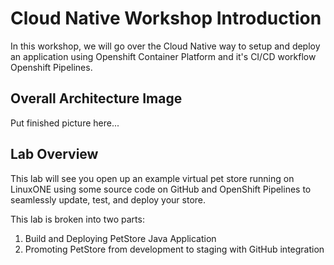 # Cloud Native Workshop Introduction
In this workshop, we will go over the Cloud Native way to setup and deploy an application using Openshift Container Platform and it's CI/CD workflow Openshift Pipelines.

## Overall Architecture Image

Put finished picture here...

## Lab Overview

This lab will see you open up an example virtual pet store running on LinuxONE using some source code on GitHub and OpenShift Pipelines to seamlessly update, test, and deploy your store.

This lab is broken into two parts:

1. Build and Deploying PetStore Java Application
2. Promoting PetStore from development to staging with GitHub integration